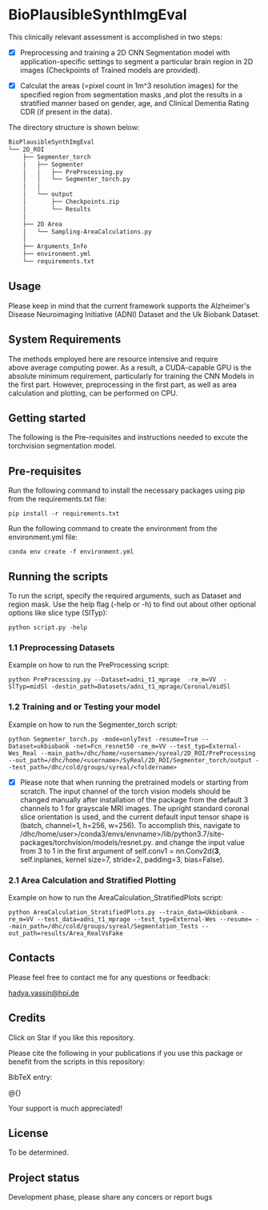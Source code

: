 # BioPlausibleSynthImgEval

This clinically relevant assessment is accomplished in two steps:

- [x] Preprocessing and training a 2D CNN Segmentation model with application-specific settings to segment a particular brain region in 2D images (Checkpoints of Trained models are provided).

- [x] Calculat the areas (=pixel count in 1m^3 resolution images) for the specified region from segmentation masks ,and plot the results in a stratified manner based on gender, age, and Clinical Dementia Rating CDR (if present in the data).

The directory structure is shown below: 

```bash
BioPlausibleSynthImgEval
└── 2D_ROI
    ├── Segmenter_torch
    │   ├── Segmenter
    │   │   ├── PreProcessing.py
    │   │   └── Segmenter_torch.py
    │   │
    │   └── output
    │       ├── Checkpoints.zip
    │       └── Results
    │
    ├── 2D Area
    │   └── Sampling-AreaCalculations.py
    │
    ├── Arguments_Info
    ├── environment.yml
    └── requirements.txt
```

## Usage
Please keep in mind that the current framework supports the Alzheimer's Disease Neuroimaging Initiative (ADNI) Dataset and the Uk Biobank Dataset.

## System Requirements
The methods employed here are resource intensive and require above average computing power. As a result, a CUDA-capable GPU is the absolute minimum requirement, particularly for training the CNN Models in the first part. However, preprocessing in the first part, as well as area calculation and plotting, can be performed on CPU.

## Getting started 

The following is the Pre-requisites and instructions needed to excute the torchvision segmentation model. 

## Pre-requisites
Run the following command to install the necessary packages using pip from the requirements.txt file:
```
pip install -r requirements.txt
```
Run the following command to create the environment from the environment.yml file:
```
conda env create -f environment.yml
```

## Running the scripts 
To run the script, specify the required arguments, such as Dataset and region mask. Use the help flag (-help or -h) to find out about other optional options like slice type (SlTyp):
```
python script.py -help
```

### 1.1 Preprocessing Datasets
Example on how to run the PreProcessing script:
```
python PreProcessing.py --Dataset=adni_t1_mprage  -re_m=VV  -SlTyp=midSl -destin_path=Datasets/adni_t1_mprage/Coronal/midSl 
```

### 1.2 Training and or Testing your model
Example on how to run the Segmenter_torch script:
```
python Segmenter_torch.py -mode=onlyTest -resume=True --Dataset=ukbiobank -net=Fcn_resnet50 -re_m=VV --test_typ=External-Wes_Real --main_path=/dhc/home/<username>/syreal/2D_ROI/PreProcessing --out_path=/dhc/home/<username>/SyReal/2D_ROI/Segmenter_torch/output --test_path=/dhc/cold/groups/syreal/<foldername>
```
- [x] Please note that when running the pretrained models or starting from scratch. The input channel of the torch vision models should be changed manually after installation of the package from the default 3 channels to 1 for grayscale MRI images. The upright standard coronal slice orientation is used, and the current default input tensor shape is (batch, channel=1, h=256, w=256). To accomplish this, navigate to /dhc/home/user>/conda3/envs/envname>/lib/python3.7/site-packages/torchvision/models/resnet.py. and change the input value from 3 to 1 in the first argument of self.conv1 = nn.Conv2d(**3**, self.inplanes, kernel size=7, stride=2, padding=3, bias=False).

### 2.1 Area Calculation and Stratified Plotting
Example on how to run the AreaCalculation_StratifiedPlots script:
```
python AreaCalculation_StratifiedPlots.py --train_data=Ukbiobank -re_m=VV --test_data=adni_t1_mprage --test_typ=External-Wes --resume= --main_path=/dhc/cold/groups/syreal/Segmentation_Tests --out_path=results/Area_RealVsFake
```

<!-- ## Add your files

- [ ] [Create](https://docs.gitlab.com/ee/user/project/repository/web_editor.html#create-a-file) or [upload](https://docs.gitlab.com/ee/user/project/repository/web_editor.html#upload-a-file) files
- [ ] [Add files using the command line](https://docs.gitlab.com/ee/gitlab-basics/add-file.html#add-a-file-using-the-command-line) or push an existing Git repository with the following command:

```
cd existing_repo
git remote add origin https://gitlab.hpi.de/syreal/qaimages.git
git branch -M main
git push -uf origin main
```

## Integrate with your tools

- [ ] [Set up project integrations](https://gitlab.hpi.de/syreal/qaimages/-/settings/integrations)

## Collaborate with your team

- [ ] [Invite team members and collaborators](https://docs.gitlab.com/ee/user/project/members/)
- [ ] [Create a new merge request](https://docs.gitlab.com/ee/user/project/merge_requests/creating_merge_requests.html)
- [ ] [Automatically close issues from merge requests](https://docs.gitlab.com/ee/user/project/issues/managing_issues.html#closing-issues-automatically)
- [ ] [Enable merge request approvals](https://docs.gitlab.com/ee/user/project/merge_requests/approvals/)
- [ ] [Automatically merge when pipeline succeeds](https://docs.gitlab.com/ee/user/project/merge_requests/merge_when_pipeline_succeeds.html)

## Test and Deploy

Use the built-in continuous integration in GitLab.

- [ ] [Get started with GitLab CI/CD](https://docs.gitlab.com/ee/ci/quick_start/index.html)
- [ ] [Analyze your code for known vulnerabilities with Static Application Security Testing(SAST)](https://docs.gitlab.com/ee/user/application_security/sast/)
- [ ] [Deploy to Kubernetes, Amazon EC2, or Amazon ECS using Auto Deploy](https://docs.gitlab.com/ee/topics/autodevops/requirements.html)
- [ ] [Use pull-based deployments for improved Kubernetes management](https://docs.gitlab.com/ee/user/clusters/agent/)
- [ ] [Set up protected environments](https://docs.gitlab.com/ee/ci/environments/protected_environments.html)

***

## Badges
On some READMEs, you may see small images that convey metadata, such as whether or not all the tests are passing for the project. You can use Shields to add some to your README. Many services also have instructions for adding a badge.

## Visuals
Depending on what you are making, it can be a good idea to include screenshots or even a video (you'll frequently see GIFs rather than actual videos). Tools like ttygif can help, but check out Asciinema for a more sophisticated method. -->


<!-- ## Upcoming Features:
[]
[] -->

## Contacts
Please feel free to contact me for any questions or feedback:

hadya.yassin@hpi.de

## Credits
Click on Star if you like this repository.

Please cite the following in your publications if you use this package or benefit from the scripts in this repository:


BibTeX entry:

@{}

Your support is much appreciated!

## License
To be determined.

## Project status
Development phase, please share any concers or report bugs
<!-- If you have run out of energy or time for your project, put a note at the top of the README saying that development has slowed down or stopped completely. Someone may choose to fork your project or volunteer to step in as a maintainer or owner, allowing your project to keep going. You can also make an explicit request for maintainers. -->

